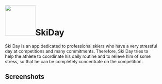 # <span><img src="https://github.com/msio777/Android-SkiDay/blob/master/product-icon.png" height="100" width="100">SkiDay</span>

Ski Day is an app dedicated to professional skiers who have a very stressful day at competitions and many commitments. Therefore, Ski Day tries to help the athlete to coordinate his daily routine and to relieve him of some stress, so that he can be completely concentrate on the competition.

## Screenshots
